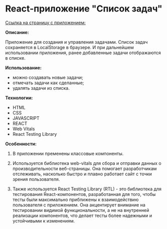 # React-приложение "Список задач"

[Ссылка на страницу с приложением: ]([https://www.google.com](https://petr791.github.io/App-ToDo-List/))

**Описание:**

Приложение для создания и управления задачами. Список задач сохраняется в LocalStorage в браузере. И при дальнейшем использовании приложения, ранее добавленные задачи отображаются в списке.

**Использование:**

- можно создавать новые задачи;
- отмечать задачи как сделанные;
- удалять задачи из списка.

**Технологии:**

- HTML
- CSS
- JAVASCRIPT
- REACT
- Web Vitals
- React Testing Library

**Особенности:**

1. В приложении пременены классовые компоненты.

2. Используется библиотека web-vitals для сбора и отправки данных о производительности веб-страницы. Она помогает разработчикам отслеживать, насколько быстро и плавно работает сайт с точки зрения пользователя.

3. Также используется React Testing Library (RTL) - это библиотека для тестирования React-компонентов, разработанная для того, чтобы тесты были максимально приближены к взаимодействию пользователя с приложением. Она акцентирует внимание на тестировании видимой функциональности, а не на внутренней реализации компонентов, что делает тесты более надежными и устойчивыми к изменениям.
